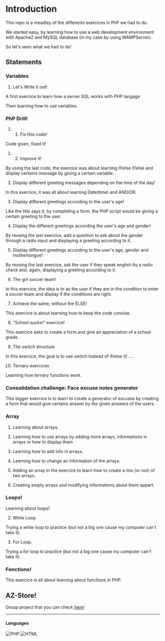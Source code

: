 # Introduction

This repo is a meadley of the differents exercices in PhP we had to do.

We started easy, by learning how to use a web development environment with Apache2 and MySQL database (in my case by using WAMPServer).

So let's seen what we had to do!

## Statements

### Variables

1. Let's Write it out!

A first exercice to learn how a server SQL works with PHP langage

Then learning how to use variables.

### PhP Drill!

1. 1. Fix this code!

Code given, fixed it!

1. 2. Improve it!

By using the last code, the exercice was about learning if/else if/else and display certains message by giving a certain variable. 

2. Display different greeting messages depending on the time of the day!

In this exercice, it was all about learning Date(time) and AND/OR.

3. Display different greetings according to the user's age!

Like the title says it, by completing a form, the PHP script would be giving a certain greeting to the user.

4. Display the different greetings according the user's age and gender!

By reusing the last exercice, add a question to ask about the gender through a radio input and displaying a greeting according to it.

5. Display different greetings according to the user's age, gender and mothertongue!

By reusing the last exercice, ask the user if they speak english by a radio check and, again, displaying a greeting according to it.

6. The girl soccer team!

In this exercice, the idea is to as the user if they are in the condition to enter a soccer team and display if the conditions are right.

7. Achieve the same, without the ELSE!

This exercice is about learning how to keep the code concise.

8. "School sucks!" exercice!

This exercice asks to create a form and give an appreciation of a school grade.

9. The switch structure

In this exercice, the goal is to use switch instead of if/else if/ ... .

10. Ternary exercices

Learning how ternary functions work.


### Consolidation challenge: Face excuse notes generator

This bigger exercice is to learn to create a generator of excuses by creating a form that would give certains answer by the given answers of the users. 

### Array

1. Learning about arrays.

2. Learning how to use arrays by adding more arrays, informations in arrays or how to display them

3. Learning how to add info in arrays.

4. Learning how to change an information of the arrays.

5. Adding an array in the exercice to learn how to create a mix (or not) of two arrays.

6. Creating empty arrays and modifying informations about them appart.

### Loops!

Learning about loops!

2. While Loop.

Trying a while loop to practice (but not a big one cause my computer can't take it).

3. For Loop.

Trying a for loop to practice (but not a big one cause my computer can't take it).


### Fonctions!

This exercice is all about learning about functions in PHP.

## AZ-Store!

Group project that you can check [here](https://github.com/antoinel74/AZ-Store)!


---

#### Languages

![PHP](https://img.shields.io/badge/PHP-777BB4?style=for-the-badge&logo=php&logoColor=white)
![HTML](https://img.shields.io/badge/HTML5-E34F26?style=for-the-badge&logo=html5&logoColor=white)
<!-- ![CSS](https://img.shields.io/badge/CSS3-1572B6?style=for-the-badge&logo=css3&logoColor=white) -->

